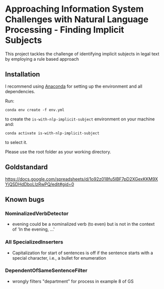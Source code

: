 Approaching Information System Challenges with Natural Language Processing - Finding Implicit Subjects
==============================

This project tackles the challenge of identifying implicit subjects in legal text by employing a rule based approach

## Installation

I recommend using [Anaconda](https://www.anaconda.com/) for setting up the environment and all dependencies.

Run:

```console
conda env create -f env.yml
```

to create the `is-with-nlp-implicit-subject` environment on your machine and:

```console
conda activate is-with-nlp-implicit-subject
```

to select it.

Please use the root folder as your working directory.

## Goldstandard

https://docs.google.com/spreadsheets/d/1o92z018fu5IBF7pD2XGexKKM9XYjQSDHdDboLIzRwPQ/edit#gid=0

## Known bugs

### NominalizedVerbDetector

- evening could be a nominalized verb (to even) but is not in the context of 'In the evening, ...'

### All SpecializedInserters

- Capitalization for start of sentences is off if the sentence starts with a special character, i.e., a bullet for
  enumeration 

### DependentOfSameSentenceFilter
- wrongly filters "department" for process in example 8 of GS
